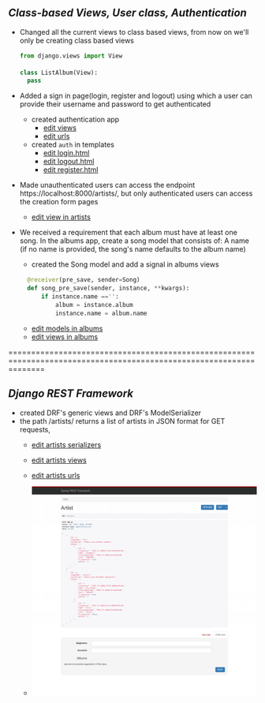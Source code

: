 ## **_*Class-based Views, User class, Authentication*_**

  - Changed all the current views to class based views, from now on we'll only be creating class based views 
    ```python
    from django.views import View

    class ListAlbum(View):
      pass
    ```

  - Added a sign in page(login, register and logout) using which a user can provide their username and password to get authenticated
    - created authentication app
      - [edit views](https://github.com/yaaa3ser/9_tasks-BLD_backend/blob/task4%2C5/authentication/views.py)
      - [edit urls](https://github.com/yaaa3ser/9_tasks-BLD_backend/blob/task4%2C5/authentication/urls.py)
    - created ```auth``` in templates
      - [edit login.html](https://github.com/yaaa3ser/9_tasks-BLD_backend/blob/task4%2C5/templates/auth/login.html)
      - [edit logout.html](https://github.com/yaaa3ser/9_tasks-BLD_backend/blob/task4%2C5/templates/auth/logout.html)
      - [edit register.html](https://github.com/yaaa3ser/9_tasks-BLD_backend/blob/task4%2C5/templates/auth/register.html)

  - Made unauthenticated users can access the endpoint https://localhost:8000/artists/, but only authenticated users can access the creation form pages
    - [edit view in artists](https://github.com/yaaa3ser/9_tasks-BLD_backend/blob/task4%2C5/artists/views.py)

  - We received a requirement that each album must have at least one song. In the albums app, create a song model that consists of: A name (if no name is provided, the song's name defaults to the album name)
    - created the Song model and add a signal in albums views
    ```python
      @receiver(pre_save, sender=Song)
      def song_pre_save(sender, instance, **kwargs):
          if instance.name =='':
              album = instance.album
              instance.name = album.name
    ```
      - [edit models in albums](https://github.com/yaaa3ser/9_tasks-BLD_backend/blob/task4%2C5/albums/models.py)
      - [edit views in albums](https://github.com/yaaa3ser/9_tasks-BLD_backend/blob/task4%2C5/albums/views.py)

====================================================================================================================

## **_*Django REST Framework*_**

  - created DRF's generic views and DRF's ModelSerializer
  - the path /artists/ returns a list of artists in JSON format for GET requests,
    - [edit artists serializers](https://github.com/yaaa3ser/9_tasks-BLD_backend/blob/task4%2C5/artists/serializers.py)
    - [edit artists views](https://github.com/yaaa3ser/9_tasks-BLD_backend/blob/task4%2C5/artists/views.py)
    - [edit artists urls](https://github.com/yaaa3ser/9_tasks-BLD_backend/blob/task4%2C5/artists/urls.py)
    
    - ![sample: ](sampleDRF.png)

    
